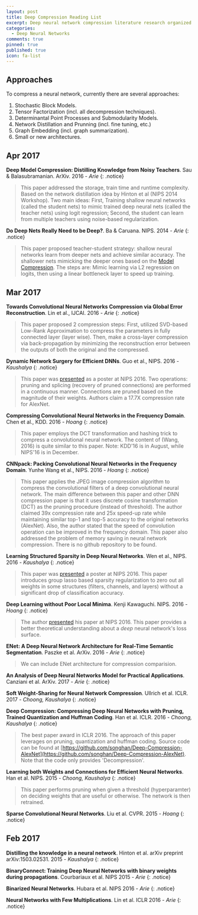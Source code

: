 ```yaml
---
layout: post
title: Deep Compression Reading List
excerpt: Deep neural network compression literature research organized chronologically.
categories:
  - Deep Neural Networks
comments: true
pinned: true
published: true
icon: fa-list
---
```


## Approaches

To compress a neural network, currently there are several approaches:

1. Stochastic Block Models.
2. Tensor Factorization (incl. all decompression techniques).
3. Determinantal Point Processes and Submodularity Models.
4. Network Distillation and Prunning (incl. fine tuning, etc.)
5. Graph Embedding (incl. graph summarization).
6. Small or new architectures.

## <i class="fa fa-calendar"></i> Apr 2017

**Deep Model Compression: Distilling Knowledge from Noisy Teachers**. Sau & Balasubramanian. ArXiv. 2016 - _Arie_
{: .notice}
> This paper addressed the storage, train time and runtime complexity. Based on the network distillation idea by Hinton et al (NIPS 2014 Workshop). Two main ideas: First, Training shallow neural networks (called the student nets) to mimic trained deep neural nets (called the teacher nets) using logit regression; Second, the student can learn from multiple teachers using noise-based regularization.


**Do Deep Nets Really Need to be Deep?**. Ba & Caruana. NIPS. 2014 - _Arie_
{: .notice}
> This paper proposed teacher-student strategy: shallow neural networks learn from deeper nets and achieve similar accuracy. The shallower nets mimicking the deeper ones based on the [Model Compression](http://dl.acm.org/citation.cfm?id=1150464). The steps are: Mimic learning via L2 regression on logits, then using a linear bottleneck layer to speed up training. 

## <i class="fa fa-calendar"></i> Mar 2017

**Towards Convolutional Neural Networks Compression via Global Error Reconstruction**. Lin et al., IJCAI. 2016 - _Arie_
{: .notice}
> This paper proposed 2 compression steps: First, utilized SVD-based Low-Rank Approximation to compress the parameters in fully connected layer (layer wise). Then, make a cross-layer compression via back-propagation by minimizing the reconstruction error between the outputs of both the original and the compressed.

**Dynamic Network Surgery for Efficient DNNs**. Guo et al., NIPS. 2016 - _Kaushalya_
{: .notice}
> This paper was [presented](https://papers.nips.cc/paper/6165-dynamic-network-surgery-for-efficient-dnns) as a poster at NIPS 2016. Two operations: pruning and splicing (recovery of pruned connections) are performed in a continuous manner. Connections are pruned based on the magnitude of their weights. Authors claim a 17.7X compression rate for AlexNet.

**Compressing Convolutional Neural Networks in the Frequency Domain**. Chen et al., KDD. 2016 - _Hoang_
{: .notice}
> This paper employs the DCT transformation and hashing trick to compress a convolutional neural network. The content of (Wang, 2016) is quite similar to this paper. Note: KDD'16 is in August, while NIPS'16 is in December.

**CNNpack: Packing Convolutional Neural Networks in the Frequency Domain**. Yunhe Wang et al., NIPS. 2016 - _Hoang_
{: .notice}
> This paper applies the JPEG image compression algorithm to compress the convolutional filters of a deep convolutional neural network. The main difference between this paper and other DNN compression paper is that it uses discrete cosine transformation (DCT) as the pruning procedure (instead of threshold). The author claimed 39x compression rate and 25x speed-up rate while maintaining similar top-1 and top-5 accuracy to the original networks (AlexNet). Also, the author stated that the speed of convolution operation can be improved in the frequency domain. This paper also addressed the problem of memory saving in neural network compression. There is no github repository to be found.

**Learning Structured Sparsity in Deep Neural Networks**. Wen et al., NIPS. 2016 - _Kaushalya_
{: .notice}
> This paper was [presented](http://papers.nips.cc/paper/6504-learning-structured-sparsity-in-deep-neural-networks) a poster at NIPS 2016. This paper introduces group lasso based sparsity regularization to zero out all weights in some structures (filters, channels, and layers) without a significant drop of classification accuracy.

**Deep Learning without Poor Local Minima**. Kenji Kawaguchi. NIPS. 2016 - _Hoang_
{: .notice}
> The author [presented](https://channel9.msdn.com/Events/Neural-Information-Processing-Systems-Conference/Neural-Information-Processing-Systems-Conference-NIPS-2016/Deep-Learning-without-Poor-Local-Minima) his paper at NIPS 2016. This paper provides a better theoretical understanding about a *deep* neural network's loss surface.

**ENet: A Deep Neural Network Architecture for Real-Time Semantic Segmentation**. Paszke et al. ArXiv. 2016 - _Arie_
{: .notice}
> We can include ENet architecture for compression comparision.

**An Analysis of Deep Neural Networks Model for Practical Applications**. Canziani et al. ArXiv. 2017 - _Arie_
{: .notice}

**Soft Weight-Sharing for Neural Network Compression**. Ullrich et al. ICLR. 2017 - _Choong, Kaushalya_
{: .notice}

**Deep Compression: Compressing Deep Neural Networks with Pruning, Trained Quantization and Huffman Coding**. Han et al. ICLR. 2016 - _Choong, Kaushalya_
{: .notice}
> The best paper award in ICLR 2016. The approach of this paper leverages on pruning, quantization and huffman coding. Source code can be found at [https://github.com/songhan/Deep-Compression-AlexNet](https://github.com/songhan/Deep-Compression-AlexNet). Note that the code only provides 'Decompression'.

**Learning both Weights and Connections for Efficient
Neural Networks**. Han et al. NIPS. 2015 - _Choong, Kaushalya_
{: .notice}
> This paper performs pruning when given a threshold (hyperparamter) on deciding weights that are useful or otherwise. The network is then retrained.

**Sparse Convolutional Neural Networks**. Liu et al. CVPR. 2015 - _Hoang_
{: .notice}

## <i class="fa fa-calendar"></i> Feb 2017

**Distilling the knowledge in a neural network**. Hinton et al. arXiv preprint arXiv:1503.02531. 2015 - _Kaushalya_
{: .notice}

**BinaryConnect: Training Deep Neural Networks with binary weights during propagations**. Courbariaux et al. NIPS 2015 - _Arie_
{: .notice}

**Binarized Neural Networks**. Hubara et al. NIPS 2016 - _Arie_
{: .notice}

**Neural Networks with Few Multiplications**. Lin et al. ICLR 2016 - _Arie_
{: .notice}
